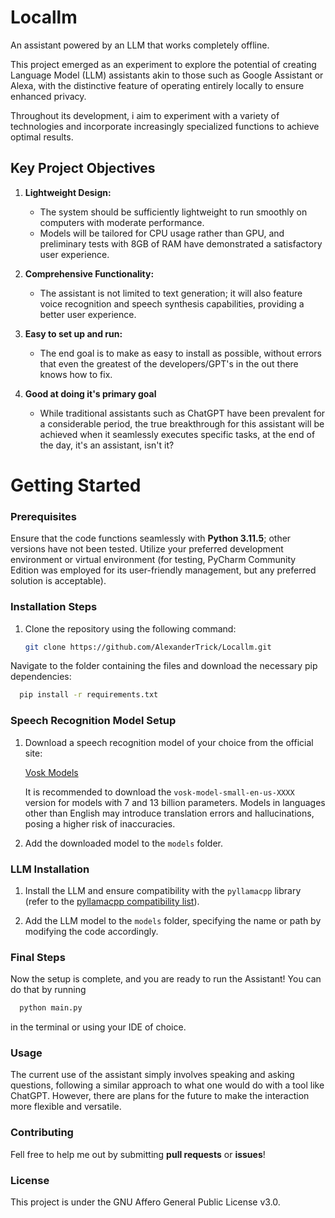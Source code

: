 # Locallm
An assistant powered by an LLM that works completely offline.

This project emerged as an experiment to explore the potential of creating Language Model (LLM) assistants akin to those such as Google Assistant or Alexa, with the distinctive feature of operating entirely locally to ensure enhanced privacy.

Throughout its development, i aim to experiment with a variety of technologies and incorporate increasingly specialized functions to achieve optimal results.

## Key Project Objectives

1. **Lightweight Design:**
   - The system should be sufficiently lightweight to run smoothly on computers with moderate performance.
   - Models will be tailored for CPU usage rather than GPU, and preliminary tests with 8GB of RAM have demonstrated a satisfactory user experience.

2. **Comprehensive Functionality:**
   - The assistant is not limited to text generation; it will also feature voice recognition and speech synthesis capabilities, providing a better user experience.

3. **Easy to set up and run:**
   - The end goal is to make as easy to install as possible, without errors that even the greatest of the developers/GPT's in the out there knows how to fix.
  
4. **Good at doing it's primary goal**
   - While traditional assistants such as ChatGPT have been prevalent for a considerable period, the true breakthrough for this assistant will be achieved when it seamlessly executes specific tasks, at the end of the day, it's an assistant, isn't it?
# Getting Started
### Prerequisites
Ensure that the code functions seamlessly with **Python 3.11.5**; other versions have not been tested. Utilize your preferred development environment or virtual environment (for testing, PyCharm Community Edition was employed for its user-friendly management, but any preferred solution is acceptable).

### Installation Steps
1. Clone the repository using the following command:
   ```bash
   git clone https://github.com/AlexanderTrick/Locallm.git
    ```
Navigate to the folder containing the files and download the necessary pip dependencies:
```bash
  pip install -r requirements.txt
```
### Speech Recognition Model Setup

1. Download a speech recognition model of your choice from the official site:

   [Vosk Models](https://alphacephei.com/vosk/models)

   It is recommended to download the `vosk-model-small-en-us-XXXX` version for models with 7 and 13 billion parameters. Models in languages other than English may introduce translation errors and hallucinations, posing a higher risk of inaccuracies.

2. Add the downloaded model to the `models` folder.

### LLM Installation

1. Install the LLM and ensure compatibility with the `pyllamacpp` library (refer to the [pyllamacpp compatibility list](https://pypi.org/project/pyllamacpp/)).

2. Add the LLM model to the `models` folder, specifying the name or path by modifying the code accordingly.

### Final Steps

Now the setup is complete, and you are ready to run the Assistant! You can do that by running
```bash
  python main.py
```
in the terminal or using your IDE of choice.
### Usage
The current use of the assistant simply involves speaking and asking questions, following a similar approach to what one would do with a tool like ChatGPT. However, there are plans for the future to make the interaction more flexible and versatile.

### Contributing
Fell free to help me out by submitting **pull requests** or **issues**!

### License
This project is under the GNU Affero General Public License v3.0.
